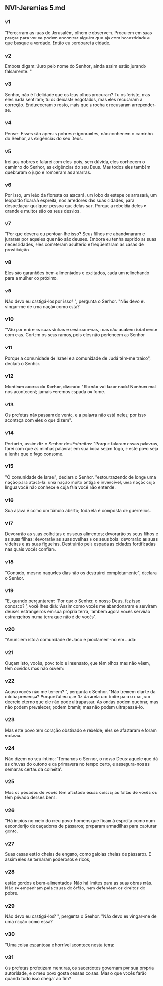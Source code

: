 ## NVI-Jeremias 5.md
### v1
 "Percorram as ruas de Jerusalém, olhem e observem. Procurem em suas praças para ver se podem encontrar alguém que aja com honestidade e que busque a verdade. Então eu perdoarei a cidade.
### v2
 Embora digam: ‘Juro pelo nome do Senhor’, ainda assim estão jurando falsamente. "
### v3
 Senhor, não é fidelidade que os teus olhos procuram? Tu os feriste, mas eles nada sentiram; tu os deixaste esgotados, mas eles recusaram a correção. Endureceram o rosto, mais que a rocha e recusaram arrepender-se.
### v4
 Pensei: Esses são apenas pobres e ignorantes, não conhecem o caminho do Senhor, as exigências do seu Deus.
### v5
 Irei aos nobres e falarei com eles, pois, sem dúvida, eles conhecem o caminho do Senhor, as exigências do seu Deus. Mas todos eles também quebraram o jugo e romperam as amarras.
### v6
 Por isso, um leão da floresta os atacará, um lobo da estepe os arrasará, um leopardo ficará à espreita, nos arredores das suas cidades, para despedaçar qualquer pessoa que delas sair. Porque a rebeldia deles é grande e muitos são os seus desvios.
### v7
 "Por que deveria eu perdoar-lhe isso? Seus filhos me abandonaram e juraram por aqueles que não são deuses. Embora eu tenha suprido as suas necessidades, eles cometeram adultério e freqüentaram as casas de prostituição.
### v8
 Eles são garanhões bem-alimentados e excitados, cada um relinchando para a mulher do próximo.
### v9
 Não devo eu castigá-los por isso? ", pergunta o Senhor. "Não devo eu vingar-me de uma nação como esta?
### v10
 "Vão por entre as suas vinhas e destruam-nas, mas não acabem totalmente com elas. Cortem os seus ramos, pois eles não pertencem ao Senhor.
### v11
 Porque a comunidade de Israel e a comunidade de Judá têm-me traído", declara o Senhor.
### v12
 Mentiram acerca do Senhor, dizendo: "Ele não vai fazer nada! Nenhum mal nos acontecerá; jamais veremos espada ou fome.
### v13
 Os profetas não passam de vento, e a palavra não está neles; por isso aconteça com eles o que dizem".
### v14
 Portanto, assim diz o Senhor dos Exércitos: "Porque falaram essas palavras, farei com que as minhas palavras em sua boca sejam fogo, e este povo seja a lenha que o fogo consome.
### v15
 "Ó comunidade de Israel", declara o Senhor. "estou trazendo de longe uma nação para atacá-la: uma nação muito antiga e invencível, uma nação cuja língua você não conhece e cuja fala você não entende.
### v16
 Sua aljava é como um túmulo aberto; toda ela é composta de guerreiros.
### v17
 Devorarão as suas colheitas e os seus alimentos; devorarão os seus filhos e as suas filhas; devorarão as suas ovelhas e os seus bois; devorarão as suas videiras e as suas figueiras. Destruirão pela espada as cidades fortificadas nas quais vocês confiam.
### v18
 "Contudo, mesmo naqueles dias não os destruirei completamente", declara o Senhor.
### v19
 "E, quando perguntarem: ‘Por que o Senhor, o nosso Deus, fez isso conosco? ’, você lhes dirá: ‘Assim como vocês me abandonaram e serviram deuses estrangeiros em sua própria terra, também agora vocês servirão estrangeiros numa terra que não é de vocês’.
### v20
 "Anunciem isto à comunidade de Jacó e proclamem-no em Judá:
### v21
 Ouçam isto, vocês, povo tolo e insensato, que têm olhos mas não vêem, têm ouvidos mas não ouvem:
### v22
 Acaso vocês não me temem? ", pergunta o Senhor. "Não tremem diante da minha presença? Porque fui eu que fiz da areia um limite para o mar, um decreto eterno que ele não pode ultrapassar. As ondas podem quebrar, mas não podem prevalecer, podem bramir, mas não podem ultrapassá-lo.
### v23
 Mas este povo tem coração obstinado e rebelde; eles se afastaram e foram embora.
### v24
 Não dizem no seu íntimo: ‘Temamos o Senhor, o nosso Deus: aquele que dá as chuvas do outono e da primavera no tempo certo, e assegura-nos as semanas certas da colheita’.
### v25
 Mas os pecados de vocês têm afastado essas coisas; as faltas de vocês os têm privado desses bens.
### v26
 "Há ímpios no meio do meu povo: homens que ficam à espreita como num esconderijo de caçadores de pássaros; preparam armadilhas para capturar gente.
### v27
 Suas casas estão cheias de engano, como gaiolas cheias de pássaros. E assim eles se tornaram poderosos e ricos,
### v28
 estão gordos e bem-alimentados. Não há limites para as suas obras más. Não se empenham pela causa do órfão, nem defendem os direitos do pobre.
### v29
 Não devo eu castigá-los? ", pergunta o Senhor. "Não devo eu vingar-me de uma nação como essa?
### v30
 "Uma coisa espantosa e horrível acontece nesta terra:
### v31
 Os profetas profetizam mentiras, os sacerdotes governam por sua própria autoridade, e o meu povo gosta dessas coisas. Mas o que vocês farão quando tudo isso chegar ao fim?
